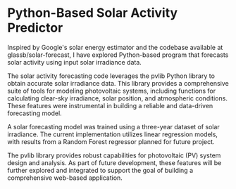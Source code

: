 # Python-Based Solar Activity Predictor
Inspired by Google's solar energy estimator and the codebase available at glassb/solar-forecast, I have explored Python-based program that forecasts solar activity using input solar irradiance data.

The solar activity forecasting code leverages the pvlib Python library to obtain accurate solar irradiance data. This library provides a comprehensive suite of tools for modeling photovoltaic systems, including functions for calculating clear-sky irradiance, solar position, and atmospheric conditions. These features were instrumental in building a reliable and data-driven forecasting model.

A solar forecasting model was trained using a three-year dataset of solar irradiance. The current implementation utilizes linear regression models, with results from a Random Forest regressor planned for future project.

The pvlib library provides robust capabilities for photovoltaic (PV) system design and analysis. As part of future development, these features will be further explored and integrated to support the goal of building a comprehensive web-based application.




